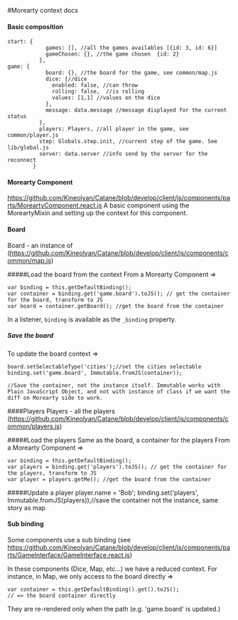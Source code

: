 #Morearty context docs
#### Basic composition

    start: {
                games: [], //all the games availables [{id: 3, id: 6}]
                gameChosen: {}, //the game chosen  {id: 2}
              },
    game: {
                board: {}, //the board for the game, see common/map.js
                dice: {//dice
                  enabled: false, //can throw
                  rolling: false,  //is rolling
                  values: [1,1] //values on the dice
                },
                message: data.message //message displayed for the current status
              },
              players: Players, //all player in the game, see common/player.js
              step: Globals.step.init, //current step of the game. See lib/global.js
              server: data.server //info send by the server for the reconnect
            }

#### Morearty Component

https://github.com/Kineolyan/Catane/blob/develop/client/js/components/parts/MoreartyComponent.react.js
A basic component using the MoreartyMixin and setting up the context for this component. 

#### Board
Board - an instance of 
(https://github.com/Kineolyan/Catane/blob/develop/client/js/components/common/map.js) 

#####Load the board from the context
From a Morearty Component =>

    var binding = this.getDefaultBinding();
    var container = binding.get('game.board').toJS(); // get the container for the board, transform to JS
    var board = container.getBoard(); //get the board from the container

In a listener, `binding` is available as the `_binding` property.

##### Save the board
To update the board context =>

    board.setSelectableType('cities');//set the cities selectable
    binding.set('game.board', Immutable.fromJS(container)); 
    
    //Save the container, not the instance itself. Immutable works with Plain JavaScript Object, and not with instance of class if we want the diff on Morearty side to work.
    
####Players
Players - all the players
 (https://github.com/Kineolyan/Catane/blob/develop/client/js/components/common/players.js) 
 
#####Load the players
Same as the board, a container for the players
From a Morearty Component =>

    var binding = this.getDefaultBinding();
    var players = binding.get('players').toJS(); // get the container for the players, transform to JS
    var player = players.getMe(); //get the board from the container

#####Update a player
  player.name = 'Bob';
  binding.set('players', Immutable.fromJS(players));//save the container not the instance, same story as map


#### Sub binding
Some components use a sub binding
 (see https://github.com/Kineolyan/Catane/blob/develop/client/js/components/parts/GameInterface/GameInterface.react.js)

In these components (Dice, Map, etc...) we have a reduced context. For instance, in Map, we only access to the board directly =>

    var container = this.getDefaultBinding().get().toJS();
    // => the board container directly
They are re-rendered only when the path (e.g. 'game.board' is updated.)
